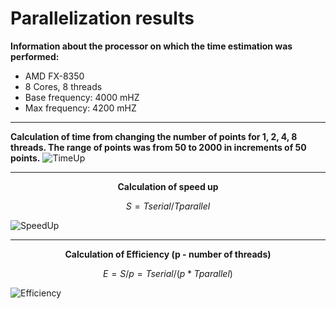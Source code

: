 # Parallelization results
**Information about the processor on which the time estimation was performed:**
* AMD FX-8350
* 8 Cores, 8 threads
* Base frequency: 4000 mHZ
* Max frequency: 4200 mHZ
___
**Сalculation of time from changing the number of points for 1, 2, 4, 8 threads. The range of points was from 50 to 2000 in increments of 50 points.**
![TimeUp](https://github.com/AlexeyDate/DistributedComputing/assets/86290623/c8334f03-9db7-487f-8506-32ab99be206e)

___
<p align="center"><b>Calculation of speed up</p></b>

```math
S = Tserial / Tparallel
```
![SpeedUp](https://github.com/AlexeyDate/DistributedComputing/assets/86290623/efc2bd88-57fe-4f83-9466-9ea0c4a8d60d)

___
<p align="center"><b>Calculation of Efficiency (p - number of threads)</p></b>
  
```math
E = S / p = Tserial / (p * Tparallel)
```
![Efficiency](https://github.com/AlexeyDate/DistributedComputing/assets/86290623/066b13f1-5655-426c-8ef6-28391371fddb)
